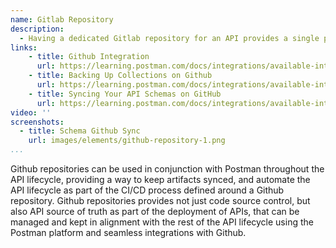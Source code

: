 ```yaml
---
name: Gitlab Repository
description: 
  - Having a dedicated Gitlab repository for an API provides a single place where code and other artifacts can be managed, with a pipeline, issues, and other supporting elements an API will need to operate.
links:
    - title: Github Integration
      url: https://learning.postman.com/docs/integrations/available-integrations/github/
    - title: Backing Up Collections on Github
      url: https://learning.postman.com/docs/integrations/available-integrations/github/#backing-up-collections-on-github
    - title: Syncing Your API Schemas on GitHub
      url: https://learning.postman.com/docs/integrations/available-integrations/github/#syncing-your-api-schemas-on-github         
video: ''
screenshots:
  - title: Schema Github Sync
    url: images/elements/github-repository-1.png  
...
```

Github repositories can be used in conjunction with Postman throughout the API lifecycle, providing a way to keep artifacts synced, and automate the API lifecycle as part of the CI/CD process defined around a Github repository. Github repositories provides not just code source control, but also API source of truth as part of the deployment of APIs, that can be managed and kept in alignment with the rest of the API lifecycle using the Postman platform and seamless integrations with Github.

